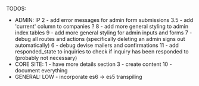 TODOS:
- ADMIN:
IP  2 - add error messages for admin form submissions
  3.5 - add 'current' column to companies ?
  8 - add more general styling to admin index tables
  9 - add more general styling for admin inputs and forms
  7 - debug all routes and actions (specifically deleting an admin signs out automatically)
  6 - debug devise mailers and confirmations
  11 - add responded_state to inquiries to check if inquiry has been responded to (probably not necessary)
- CORE SITE:
  1 - have more details section
  3 - create content
  10 - document everything
- GENERAL:
  LOW - incorporate es6 -> es5 transpiling
